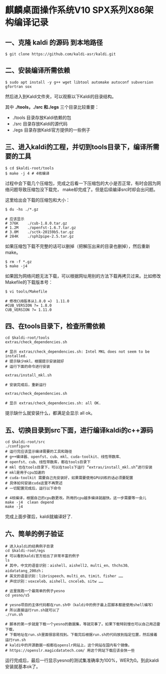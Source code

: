 # 麒麟桌面操作系统V10 SPX系列X86架构编译记录

## 一、克隆 kaldi 的源码 到本地路径

```shell
$ git clone https://github.com/kaldi-asr/kaldi.git
```

## 二、安装编译所需依赖

```shell
$ sudo apt install -y g++ wget libtool automake autoconf subversion gfortran sox
```

然后进入到Kaldi文件夹，可以观察以下Kaldi的目录结构。

其中 **./tools，./src 和./egs**  三个目录比较重要：

- ./tools 目录存放Kaldi依赖的包
- ./src 目录存放Kaldi的源代码
- ./egs 目录存放Kaldi官方提供的一些例子

## 三、进入kaldi的工程，并切到tools目录下，编译所需要的工具

```shell
$ cd $kaldi-root/tools
$ make -j 4 # 4核编译
```

过程中会下载几个压缩包，完成之后看一下压缩包的大小是否正常，有时会因为网络问题导致压缩包没下载完，
make却完成了。但是后续编译src时却会出问题。

这里给出会下载的压缩包和大小：

```shell
$ du -hs ./*.gz

# 应该显示
# 376K    ./cub-1.8.0.tar.gz
# 1.2M    ./openfst-1.6.7.tar.gz
# 3.0M    ./sctk-20159b5.tar.gz
# 284K    ./sph2pipe-2.5.tar.gz
```

如果压缩包下载不完整的话可以删掉（把解压出来的目录也删掉），然后重新make。
```shell
$ rm -f *.gz
$ make -j4
```


如果因为网络问题无法下载，可以根据网址用别的方法下载再拷贝过来。比如修改Makefile的下载版本号：

```shell
$ vi tools/Makefile

# 修改CUB版本从1.8.0 =》 1.11.0
#CUB_VERSION ?= 1.8.0
CUB_VERSION ?= 1.11.0
```

## 四、在tools目录下，检查所需依赖

```shell
cd $kaldi-root/tools
extras/check_dependencies.sh

# 显示 extras/check_dependencies.sh: Intel MKL does not seem to be installed.
# 提示缺少mkl，根据提示安装就好
# 运行下面的命令进行安装

extras/install_mkl.sh

# 安装完成后，重新运行

extras/check_dependencies.sh

# 显示 extras/check_dependencies.sh: all OK.
```
提示缺什么就安装什么，都满足会显示 all ok。

## 五、切换目录到src下面，进行编译kaldi的c++源码

```shell
cd $kaldi-root/src
./configure
# 运行完应该显示编译需要的工具和路径
# g++编译器、openfst、cub、mkl、cuda-toolkit、线性带数库、
# openfst、cub、线性带数库，都在tools目录下
# mkl 也在tools目录下，可以在tools下运行 “extras/install_mkl.sh”进行安装
# mkl是用于cpu加速的
# cuda-toolkit 需要自己先安装好，如果需要使用GPU训练的话必须要配置
# 具体如何安装cuda这里不再赘述
# 一切配置完成后，运行以下命令

# 4核编译，根据自己的cpu数更改。所用的cpu越多编译就越快。这一步需要等一会儿
make -j4  clean depend
make -j4
```
完成上面步骤后，kaldi就编译好了.

## 六、简单的例子验证

```shell
# 进入kaldi的经典例子目录
cd $kaldi-root/egs
# 可以看到kaldi官方给出了非常丰富的例子
ls
# 其中，中文的语音识别：aishell、aishell2、multi_en、thchs30、aidatatang_200zh；
# 英文的语音识别：librispeech、multi_en、timit、fisher ……
# 声纹识别：voxceleb、aishell、cnceleb、sitw ……

# 这里我跑一个最简单的例子yesno
cd yesno/s5

# yesno项目的主体代码都在run.sh中（kaldi中的例子最上层脚本都是使用shell编写）
# 所以直接运行run.sh就可以了
./run.sh

# 脚本的第一步就是下载一个yesno的数据集，等就完事了。如果下载特别慢也可以自己用迅雷下载，
# 下载地址在run.sh里面很容易找到。下载完后根据run.sh的代码放到指定位置，然后接着运行run.sh
# kaldi中的开源数据一般都在openslr网站上，这个网站在国内有个镜像。
# https://openslr.magicdatatech.com/ 用这个网站下载应该会快一些
```

运行完成后，最后一行显示yesno的测试集准确率为100%，WER为0。到此kaldi安装就基本ok了。

